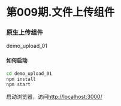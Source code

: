 # 第009期.文件上传组件

### 原生上传组件

demo_upload_01

#### 如何启动

```sh
cd demo_upload_01
npm install
npm start
```

启动浏览器，访问<http://localhost:3000/>

